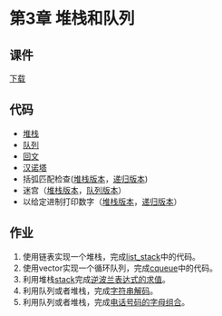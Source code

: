 # 第3章 堆栈和队列

## 课件

[下载](https://github.com/hanjianwei/datastructure/raw/master/chap3/chap3.ppt)

## 代码

- [堆栈](./stack)
- [队列](./queue)
- [回文](./palindrome)
- [汉诺塔](./hanoi)
- 括弧匹配检查([堆栈版本](./balanced/stack)，[递归版本](./balanced/recursion))
- 迷宫（[堆栈版本](./maze/stack)，[队列版本](./maze/queue)）
- 以给定进制打印数字（[堆栈版本](./print_num/stack)，[递归版本](./print_num/recursion)）

## 作业

1. 使用链表实现一个堆栈，完成[list_stack](./list_stack)中的代码。
2. 使用vector实现一个循环队列，完成[cqueue](./cqueue)中的代码。
3. 利用堆栈[stack](./stack)完成[逆波兰表达式的求值](./rpn)。
4. 利用队列或者堆栈，完成[字符串解码](./decode_string)。
5. 利用队列或者堆栈，完成[电话号码的字母组合](./tel)。
